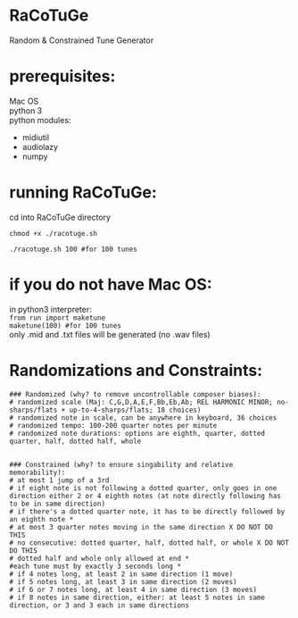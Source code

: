 # RaCoTuGe
Random & Constrained Tune Generator      

# prerequisites:
Mac OS      
python 3      
python modules:      
+ midiutil      
+ audiolazy      
+ numpy      

# running RaCoTuGe:
cd into RaCoTuGe directory      
```
chmod +x ./racotuge.sh      
```
```
./racotuge.sh 100 #for 100 tunes      
```

# if you do not have Mac OS:
in python3 interpreter:     
`from run import maketune`      
`maketune(100) #for 100 tunes`  
only .mid and .txt files will be generated (no .wav files)

# Randomizations and Constraints:
```
### Randomized (why? to remove uncontrollable composer biases):
# randomized scale (Maj: C,G,D,A,E,F,Bb,Eb,Ab; REL HARMONIC MINOR; no-sharps/flats + up-to-4-sharps/flats; 18 choices)
# randomized note in scale, can be anywhere in keyboard, 36 choices
# randomized tempo: 100-200 quarter notes per minute
# randomized note durations: options are eighth, quarter, dotted quarter, half, dotted half, whole


### Constrained (why? to ensure singability and relative memorability):
# at most 1 jump of a 3rd
# if eight note is not following a dotted quarter, only goes in one direction either 2 or 4 eighth notes (at note directly following has to be in same direction)
# if there's a dotted quarter note, it has to be directly followed by an eighth note *
# at most 3 quarter notes moving in the same direction X DO NOT DO THIS
# no consecutive: dotted quarter, half, dotted half, or whole X DO NOT DO THIS
# dotted half and whole only allowed at end *
#each tune must by exactly 3 seconds long *
# if 4 notes long, at least 2 in same direction (1 move)
# if 5 notes long, at least 3 in same direction (2 moves)
# if 6 or 7 notes long, at least 4 in same direction (3 moves)
# if 8 notes in same direction, either: at least 5 notes in same direction, or 3 and 3 each in same directions
```
